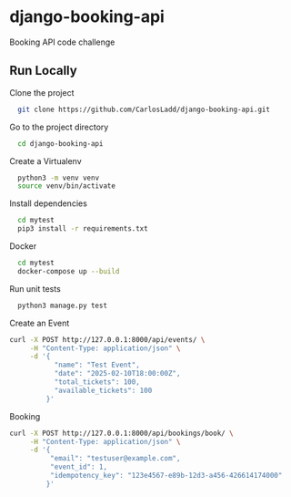 
# django-booking-api

Booking API code challenge




## Run Locally

Clone the project

```bash
  git clone https://github.com/CarlosLadd/django-booking-api.git
```

Go to the project directory

```bash
  cd django-booking-api
```

Create a Virtualenv

```bash
  python3 -m venv venv
  source venv/bin/activate
```

Install dependencies

```bash
  cd mytest
  pip3 install -r requirements.txt
```

Docker

```bash
  cd mytest
  docker-compose up --build
```

Run unit tests

```bash
  python3 manage.py test
```

Create an Event
```bash
curl -X POST http://127.0.0.1:8000/api/events/ \
     -H "Content-Type: application/json" \
     -d '{
           "name": "Test Event",
           "date": "2025-02-10T18:00:00Z",
           "total_tickets": 100,
           "available_tickets": 100
         }'
```

Booking
```bash
curl -X POST http://127.0.0.1:8000/api/bookings/book/ \
     -H "Content-Type: application/json" \
     -d '{
          "email": "testuser@example.com",
          "event_id": 1,
          "idempotency_key": "123e4567-e89b-12d3-a456-426614174000"
         }'
```